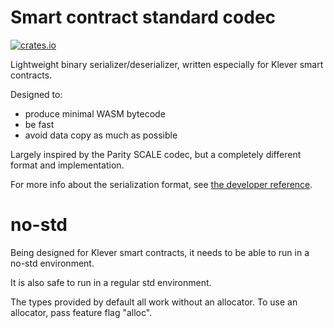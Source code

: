 # Smart contract standard codec

[![crates.io](https://img.shields.io/crates/v/klever-sc-codec.svg)](https://crates.io/crates/klever-sc-codec) 

Lightweight binary serializer/deserializer, written especially for Klever smart contracts.

Designed to:
- produce minimal WASM bytecode
- be fast
- avoid data copy as much as possible

Largely inspired by the Parity SCALE codec, but a completely different format and implementation.

For more info about the serialization format, see [the developer reference](https://docs.klever.com/developers/developer-reference/serialization-format/).

# no-std

Being designed for Klever smart contracts, it needs to be able to run in a no-std environment.

It is also safe to run in a regular std environment.

The types provided by default all work without an allocator. To use an allocator, pass feature flag "alloc".
